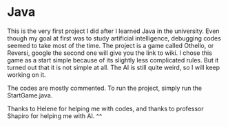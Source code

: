 Java
====
This is the very first project I did after I learned Java in the university. Even though my goal at first was to study artificial intelligence, debugging codes seemed to take most of the time. The project is a game called Othello, or Reversi, google the second one will give you the link to wiki. I chose this game as a start simple because of its slightly less complicated rules. But it turned out that it is not simple at all. The AI is still quite weird, so I will keep working on it.

The codes are mostly commented. To run the project, simply run the StartGame.java.

Thanks to Helene for helping me with codes, and thanks to professor Shapiro for helping me with AI. ^^
